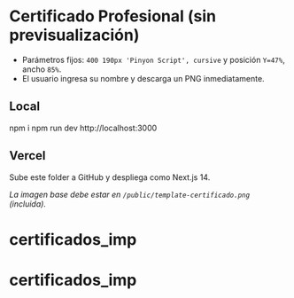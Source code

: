 # Certificado Profesional (sin previsualización)

- Parámetros fijos: `400 190px 'Pinyon Script', cursive` y posición `Y=47%`, ancho `85%`.
- El usuario ingresa su nombre y descarga un PNG inmediatamente.

## Local
npm i
npm run dev
http://localhost:3000

## Vercel
Sube este folder a GitHub y despliega como Next.js 14.

*La imagen base debe estar en `/public/template-certificado.png` (incluida).*
# certificados_imp
# certificados_imp

